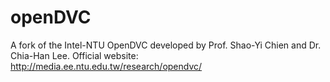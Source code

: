 # openDVC
A fork of the Intel-NTU OpenDVC developed by  Prof. Shao-Yi Chien and Dr. Chia-Han Lee. Official website: http://media.ee.ntu.edu.tw/research/opendvc/
